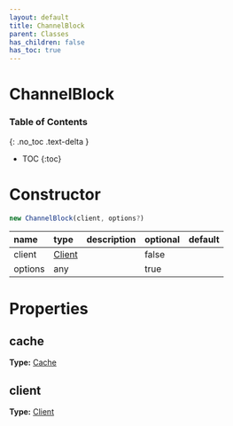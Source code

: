 ```yaml
---
layout: default
title: ChannelBlock
parent: Classes
has_children: false
has_toc: true
---
```


# ChannelBlock
### Table of Contents
{: .no_toc .text-delta }

- TOC
{:toc}
# Constructor
```js
new ChannelBlock(client, options?)
```

| name | type | description | optional | default |
|:-----|:-----|:------------|:---------|:--------|
| client | [Client](/classes/Client) |  | false |  |
| options | any |  | true |  |

# Properties
## cache
**Type:** [Cache](/classes/Cache)

## client
**Type:** [Client](/classes/Client)

